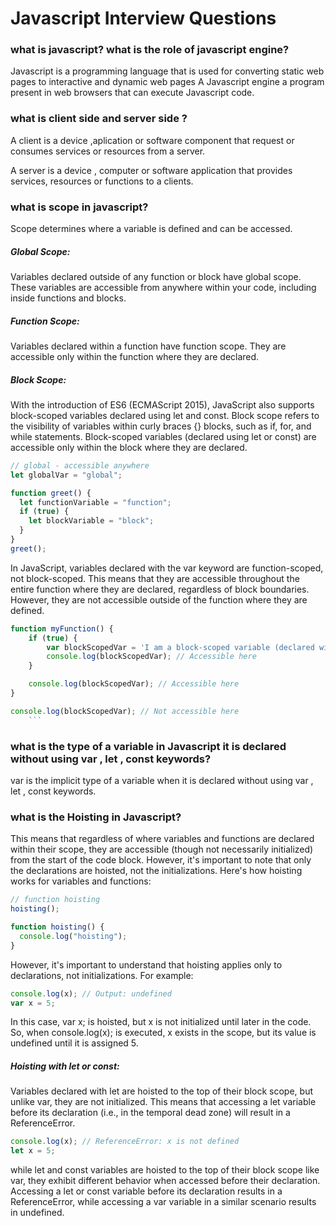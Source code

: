 # Javascript Interview Questions

### what is javascript? what is the role of javascript engine?

Javascript is a programming language that is used for converting static web pages to interactive and dynamic web pages
A Javascript engine a program present in web browsers that can execute Javascript code.

### what is client side and server side ?

A client is a device ,aplication or software component that request or consumes services or resources from a server.

A server is a device , computer or software application that provides services, resources or functions to a clients.

### what is scope in javascript?

Scope determines where a variable is defined and can be accessed.

##### Global Scope:

Variables declared outside of any function or block have global scope. These variables are accessible from anywhere within your code, including inside functions and blocks.

##### Function Scope:

Variables declared within a function have function scope. They are accessible only within the function where they are declared.

##### Block Scope:

With the introduction of ES6 (ECMAScript 2015), JavaScript also supports block-scoped variables declared using let and const. Block scope refers to the visibility of variables within curly braces {} blocks, such as if, for, and while statements.
Block-scoped variables (declared using let or const) are accessible only within the block where they are declared.

```js
// global - accessible anywhere
let globalVar = "global";

function greet() {
  let functionVariable = "function";
  if (true) {
    let blockVariable = "block";
  }
}
greet();
```

In JavaScript, variables declared with the var keyword are function-scoped, not block-scoped. This means that they are accessible throughout the entire function where they are declared, regardless of block boundaries. However, they are not accessible outside of the function where they are defined.

````js
function myFunction() {
    if (true) {
        var blockScopedVar = 'I am a block-scoped variable (declared with var)';
        console.log(blockScopedVar); // Accessible here
    }

    console.log(blockScopedVar); // Accessible here
}

console.log(blockScopedVar); // Not accessible here
    ```
````

### what is the type of a variable in Javascript it is declared without using var , let , const keywords?

var is the implicit type of a variable when it is declared without using var , let , const keywords.

### what is the Hoisting in Javascript?

This means that regardless of where variables and functions are declared within their scope, they are accessible (though not necessarily initialized) from the start of the code block.
However, it's important to note that only the declarations are hoisted, not the initializations. Here's how hoisting works for variables and functions:

```js
// function hoisting
hoisting();

function hoisting() {
  console.log("hoisting");
}
```

However, it's important to understand that hoisting applies only to declarations, not initializations. For example:

```js
console.log(x); // Output: undefined
var x = 5;
```

In this case, var x; is hoisted, but x is not initialized until later in the code. So, when console.log(x); is executed, x exists in the scope, but its value is undefined until it is assigned 5.

##### Hoisting with let or const:

Variables declared with let are hoisted to the top of their block scope, but unlike var, they are not initialized. This means that accessing a let variable before its declaration (i.e., in the temporal dead zone) will result in a ReferenceError.

```js
console.log(x); // ReferenceError: x is not defined
let x = 5;
```

while let and const variables are hoisted to the top of their block scope like var, they exhibit different behavior when accessed before their declaration. Accessing a let or const variable before its declaration results in a ReferenceError, while accessing a var variable in a similar scenario results in undefined.

